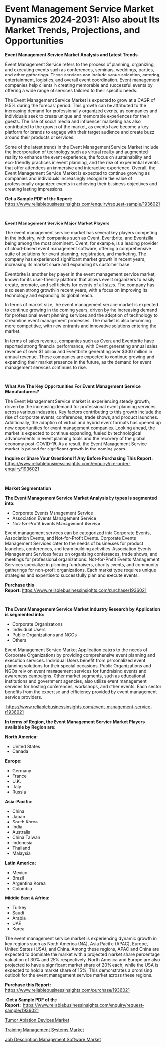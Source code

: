 <p><h1>Event Management Service Market Dynamics 2024-2031: Also about Its Market Trends, Projections, and Opportunities</h1></p><p><strong>Event Management Service Market Analysis and Latest Trends</strong></p>
<p><p>Event Management Service refers to the process of planning, organizing, and executing events such as conferences, seminars, weddings, parties, and other gatherings. These services can include venue selection, catering, entertainment, logistics, and overall event coordination. Event management companies help clients in creating memorable and successful events by offering a wide range of services tailored to their specific needs.</p><p>The Event Management Service Market is expected to grow at a CAGR of 9.5% during the forecast period. This growth can be attributed to the increasing demand for professionally organized events, as companies and individuals seek to create unique and memorable experiences for their guests. The rise of social media and influencer marketing has also contributed to the growth of the market, as events have become a key platform for brands to engage with their target audience and create buzz around their products or services.</p><p>Some of the latest trends in the Event Management Service Market include the incorporation of technology such as virtual reality and augmented reality to enhance the event experience, the focus on sustainability and eco-friendly practices in event planning, and the rise of experiential events that offer attendees an immersive and interactive experience. Overall, the Event Management Service Market is expected to continue growing as companies and individuals increasingly recognize the value of professionally organized events in achieving their business objectives and creating lasting impressions.</p></p>
<p><strong>Get a Sample PDF of the Report:&nbsp;</strong> <a href="https://www.reliablebusinessinsights.com/enquiry/request-sample/1936021">https://www.reliablebusinessinsights.com/enquiry/request-sample/1936021</a></p>
<p>&nbsp;</p>
<p><strong>Event Management Service Major Market Players</strong></p>
<p><p>The event management service market has several key players competing in the industry, with companies such as Cvent, Eventbrite, and Eventzilla being among the most prominent. Cvent, for example, is a leading provider of cloud-based event management software, offering a comprehensive suite of solutions for event planning, registration, and marketing. The company has experienced significant market growth in recent years, increasing its market share and expanding its customer base.</p><p>Eventbrite is another key player in the event management service market, known for its user-friendly platform that allows event organizers to easily create, promote, and sell tickets for events of all sizes. The company has also seen strong growth in recent years, with a focus on improving its technology and expanding its global reach.</p><p>In terms of market size, the event management service market is expected to continue growing in the coming years, driven by the increasing demand for professional event planning services and the adoption of technology to streamline event management processes. The market is also becoming more competitive, with new entrants and innovative solutions entering the market.</p><p>In terms of sales revenue, companies such as Cvent and Eventbrite have reported strong financial performance, with Cvent generating annual sales revenue of over $1 billion and Eventbrite generating over $300 million in annual revenue. These companies are expected to continue growing and expanding their market presence in the future, as the demand for event management services continues to rise.</p></p>
<p>&nbsp;</p>
<p><strong>What Are The Key Opportunities For Event Management Service Manufacturers?</strong></p>
<p><p>The Event Management Service market is experiencing steady growth, driven by the increasing demand for professional event planning services across various industries. Key factors contributing to this growth include the rise of corporate events, conferences, trade shows, and product launches. Additionally, the adoption of virtual and hybrid event formats has opened up new opportunities for event management companies. Looking ahead, the market is expected to continue expanding, fueled by technological advancements in event planning tools and the recovery of the global economy post-COVID-19. As a result, the Event Management Service market is poised for significant growth in the coming years.</p></p>
<p><strong>Inquire or Share Your Questions If Any Before Purchasing This Report:</strong> <a href="https://www.reliablebusinessinsights.com/enquiry/pre-order-enquiry/1936021">https://www.reliablebusinessinsights.com/enquiry/pre-order-enquiry/1936021</a></p>
<p>&nbsp;</p>
<p><strong>Market Segmentation</strong></p>
<p><strong>The Event Management Service Market Analysis by types is segmented into:</strong></p>
<p><ul><li>Corporate Events Management Service</li><li>Association Events Management Service</li><li>Not-for-Profit Events Management Service</li></ul></p>
<p><p>Event management services can be categorized into Corporate Events, Association Events, and Not-for-Profit Events. Corporate Events Management Services cater to the needs of businesses for product launches, conferences, and team building activities. Association Events Management Services focus on organizing conferences, trade shows, and meetings for professional organizations. Not-for-Profit Events Management Services specialize in planning fundraisers, charity events, and community gatherings for non-profit organizations. Each market type requires unique strategies and expertise to successfully plan and execute events.</p></p>
<p><strong>Purchase this Report:&nbsp;</strong><a href="https://www.reliablebusinessinsights.com/purchase/1936021">https://www.reliablebusinessinsights.com/purchase/1936021</a></p>
<p>&nbsp;</p>
<p><strong>The Event Management Service Market Industry Research by Application is segmented into:</strong></p>
<p><ul><li>Corporate Organizations</li><li>Individual Users</li><li>Public Organizations and NGOs</li><li>Others</li></ul></p>
<p><p>Event Management Service Market Application caters to the needs of Corporate Organizations by providing comprehensive event planning and execution services. Individual Users benefit from personalized event planning solutions for their special occasions. Public Organizations and NGOs rely on event management services for fundraising events and awareness campaigns. Other market segments, such as educational institutions and government agencies, also utilize event management services for hosting conferences, workshops, and other events. Each sector benefits from the expertise and efficiency provided by event management service providers.</p></p>
<p><a href="https://www.reliablebusinessinsights.com/event-management-service-r1936021">&nbsp;https://www.reliablebusinessinsights.com/event-management-service-r1936021</a></p>
<p><strong>In terms of Region, the Event Management Service Market Players available by Region are:</strong></p>
<p>
    <p> <strong> North America: </strong>
        <ul>
            <li>United States</li>
            <li>Canada</li>
        </ul>
        </p> 
    <p> <strong> Europe: </strong>
        <ul>
            <li>Germany</li>
            <li>France</li>
            <li>U.K.</li>
            <li>Italy</li>
            <li>Russia</li>
        </ul>
        </p> 
    <p> <strong> Asia-Pacific: </strong>
        <ul>
            <li>China</li>
            <li>Japan</li>
            <li>South Korea</li>
            <li>India</li>
            <li>Australia</li>
            <li>China Taiwan</li>
            <li>Indonesia</li>
            <li>Thailand</li>
            <li>Malaysia</li>
        </ul>
        </p> 
    <p> <strong> Latin America: </strong>
        <ul>
            <li>Mexico</li>
            <li>Brazil</li>
            <li>Argentina Korea</li>
            <li>Colombia</li>
        </ul>
        </p> 
    <p> <strong> Middle East & Africa: </strong>
        <ul>
            <li>Turkey</li>
            <li>Saudi</li>
            <li>Arabia</li>
            <li>UAE</li>
            <li>Korea</li>
        </ul>
    </p>
    </p>
<p><p>The event management service market is experiencing dynamic growth in key regions such as North America (NA), Asia Pacific (APAC), Europe, United States (USA), and China. Among these regions, APAC and China are expected to dominate the market with a projected market share percentage valuation of 30% and 25% respectively. North America and Europe are also projected to have a significant market share of 20% each, while the USA is expected to hold a market share of 15%. This demonstrates a promising outlook for the event management service market across these regions.</p></p>
<p><strong>Purchase this Report: </strong><a href="https://www.reliablebusinessinsights.com/purchase/1936021">https://www.reliablebusinessinsights.com/purchase/1936021</a></p>
<p>&nbsp;<strong>Get a Sample PDF of the Report:&nbsp;&nbsp;</strong><a href="https://www.reliablebusinessinsights.com/enquiry/request-sample/1936021">https://www.reliablebusinessinsights.com/enquiry/request-sample/1936021</a></p>
<p><strong></strong></p>
<p><p><a href="https://view.publitas.com/reportprime-1/navigating-the-global-tumor-ablation-devices-market-landscape-trends-forecasts-and-impact-analysis-2024-2031-covered-in-179-pages/">Tumor Ablation Devices Market</a></p><p><a href="https://github.com/almainyongb/Market-Research-Report-List-1/blob/main/training-management-systems-market.md">Training Management Systems Market</a></p><p><a href="https://github.com/kimjmgeh81/Market-Research-Report-List-1/blob/main/job-description-management-software-market.md">Job Description Management Software Market</a></p></p>